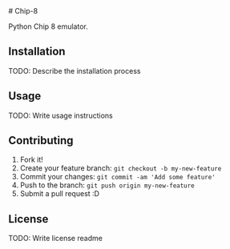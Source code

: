 <snippet>
  <content>
# Chip-8

Python Chip 8 emulator.

## Installation

TODO: Describe the installation process

## Usage

TODO: Write usage instructions

## Contributing

1. Fork it!
2. Create your feature branch: `git checkout -b my-new-feature`
3. Commit your changes: `git commit -am 'Add some feature'`
4. Push to the branch: `git push origin my-new-feature`
5. Submit a pull request :D

## License

TODO: Write license
</content>
  <tabTrigger>readme</tabTrigger>
</snippet>
